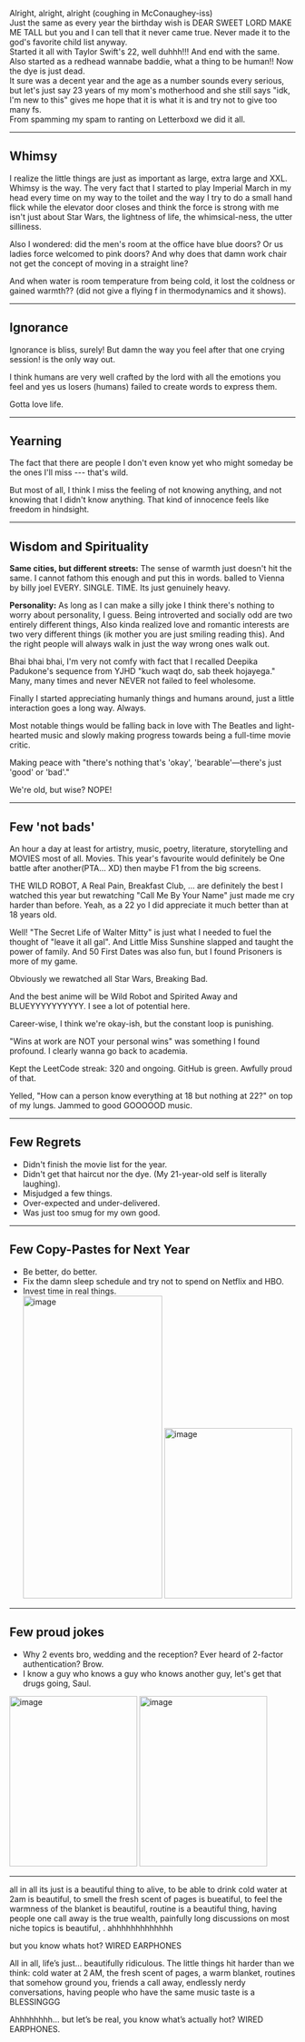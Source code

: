 Alright, alright, alright (coughing in McConaughey-iss)  
Just the same as every year the birthday wish is DEAR SWEET LORD MAKE ME TALL but you and I can tell that it never came true. Never made it to the god's favorite child list anyway.  
Started it all with Taylor Swift's 22, well duhhh!!! And end with the same. Also started as a redhead wannabe baddie, what a thing to be human!! Now the dye is just dead.  
It sure was a decent year and the age as a number sounds every serious, but let's just say 23 years of my mom's motherhood and she still says "idk, I'm new to this" gives me hope that it is what it is and try not to give too many fs.  
From spamming my spam to ranting on Letterboxd we did it all.  

---

## Whimsy
I realize the little things are just as important as large, extra large and XXL. Whimsy is the way. The very fact that I started to play Imperial March in my head every time on my way to the toilet and the way I try to do a small hand flick while the elevator door closes and think the force is strong with me isn't just about Star Wars, the lightness of life, the whimsical-ness, the utter silliness.  

Also I wondered: did the men's room at the office have blue doors? Or us ladies force welcomed to pink doors? And why does that damn work chair not get the concept of moving in a straight line?  

And when water is room temperature from being cold, it lost the coldness or gained warmth?? (did not give a flying f in thermodynamics and it shows).  

---

## Ignorance
Ignorance is bliss, surely! But damn the way you feel after that one crying session! is the only way out.  

I think humans are very well crafted by the lord with all the emotions you feel and yes us losers (humans) failed to create words to express them.  

Gotta love life.  

---

## Yearning
The fact that there are people I don't even know yet who might someday be the ones I'll miss --- that's wild.  

But most of all, I think I miss the feeling of not knowing anything, and not knowing that I didn't know anything. That kind of innocence feels like freedom in hindsight.  

---

## Wisdom and Spirituality
**Same cities, but different streets:** The sense of warmth just doesn't hit the same. I cannot fathom this enough and put this in words. balled to Vienna by billy joel EVERY. SINGLE. TIME. Its just genuinely heavy.  

**Personality:** As long as I can make a silly joke I think there's nothing to worry about personality, I guess.
Being introverted and socially odd are two entirely different things, Also kinda realized love and romantic interests are two very different things (ik mother you are just smiling reading this). And the right people will always walk in just the way wrong ones walk out.  

Bhai bhai bhai, I'm very not comfy with fact that I recalled Deepika Padukone's sequence from YJHD "kuch waqt do, sab theek hojayega." Many, many times and never NEVER not failed to feel wholesome.  

Finally I started appreciating humanly things and humans around, just a little interaction goes a long way. Always.  

Most notable things would be falling back in love with The Beatles and light-hearted music and slowly making progress towards being a full-time movie critic.  

Making peace with "there's nothing that's 'okay', 'bearable'—there's just 'good' or 'bad'."  

We're old, but wise? NOPE!  

---

## Few 'not bads'
An hour a day at least for artistry, music, poetry, literature, storytelling and MOVIES most of all. Movies. This year's favourite would definitely be One battle after another(PTA... XD) then maybe F1 from the big screens.  

THE WILD ROBOT, A Real Pain, Breakfast Club, ... are definitely the best I watched this year but rewatching "Call Me By Your Name" just made me cry harder than before. Yeah, as a 22 yo I did appreciate it much better than at 18 years old.  

Well! "The Secret Life of Walter Mitty" is just what I needed to fuel the thought of "leave it all gal". And Little Miss Sunshine slapped and taught the power of family. And 50 First Dates was also fun, but I found Prisoners is more of my game.  

Obviously we rewatched all Star Wars, Breaking Bad.  

And the best anime will be Wild Robot and Spirited Away and BLUEYYYYYYYYYY. I see a lot of potential here.  

Career-wise, I think we're okay-ish, but the constant loop is punishing.  

"Wins at work are NOT your personal wins" was something I found profound. I clearly wanna go back to academia.  

Kept the LeetCode streak: 320 and ongoing. GitHub is green. Awfully proud of that.  

Yelled, "How can a person know everything at 18 but nothing at 22?" on top of my lungs. Jammed to good GOOOOOD music.  

---

## Few Regrets
- Didn't finish the movie list for the year.  
- Didn't get that haircut nor the dye. (My 21-year-old self is literally laughing).  
- Misjudged a few things.  
- Over-expected and under-delivered.  
- Was just too smug for my own good.  

---

## Few Copy-Pastes for Next Year
- Be better, do better.  
- Fix the damn sleep schedule and try not to spend on Netflix and HBO.  
- Invest time in real things.  
  <img width="245" height="533" alt="image" src="https://github.com/user-attachments/assets/9d8ece88-4b94-46e2-b4ed-ce07470d227c" />
  <img width="225" height="300" alt="image" src="https://github.com/user-attachments/assets/a0f8a0c6-7701-4982-af7d-8ee3e81e2c49" />
---

## Few proud jokes
- Why 2 events bro, wedding and the reception? Ever heard of 2-factor authentication? Brow.  
- I know a guy who knows a guy who knows another guy, let's get that drugs going, Saul.  
<img width="225" height="300" alt="image" src="https://github.com/user-attachments/assets/15177c19-1907-4405-89be-4b53b09e646a" />
<img width="225" height="300" alt="image" src="https://github.com/user-attachments/assets/7588d9f5-2361-474d-95ba-0f90c96595f1" />

---
all in all its just is a beautiful thing to alive, to be able to drink cold water at 2am is beautiful, to smell the fresh scent of pages is bueatiful, to feel the warmness of the blanket is beautiful, routine is a beautiful thing, having people one call away is the true wealth, painfully long discussions on most niche topics is beautiful, .
ahhhhhhhhhhhhh

but you know whats hot? WIRED EARPHONES

All in all, life’s just… beautifully ridiculous. The little things hit harder than we think: cold water at 2 AM, the fresh scent of pages, a warm blanket, routines that somehow ground you, friends a call away, endlessly nerdy conversations, having people who have the same music taste is a BLESSINGGG

Ahhhhhhhh… but let’s be real, you know what’s actually hot? WIRED EARPHONES.

